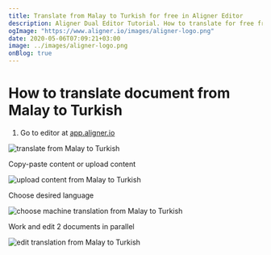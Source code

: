 ```yaml
---
title: Translate from Malay to Turkish for free in Aligner Editor
description: Aligner Dual Editor Tutorial. How to translate for free from Malay to Turkish. Aligner is multilingual document management platform. 
ogImage: "https://www.aligner.io/images/aligner-logo.png"
date: 2020-05-06T07:09:21+03:00
image: ../images/aligner-logo.png
onBlog: true
---
```


# How to translate document from Malay to Turkish

1. Go to editor at [app.aligner.io](https://app.aligner.io "Aligner App web page")

![translate from Malay to Turkish](../aligner-blank-editor.png "translate from Malay to Turkish")

Copy-paste content or upload content

![upload content from Malay to Turkish](../aligner-uploaded-document.png "upload content from Malay to Turkish")

Choose desired language

![choose machine translation from Malay to Turkish](../aligner-language-dropdown.png "choose machine translation from Malay to Turkish")

Work and edit 2 documents in parallel

![edit translation from Malay to Turkish](../aligner-double-sitded-editor.png "edit translation from Malay to Turkish")

